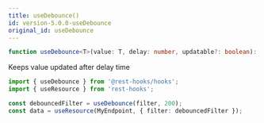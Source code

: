 ```yaml
---
title: useDebounce()
id: version-5.0.0-useDebounce
original_id: useDebounce
---
```


```typescript
function useDebounce<T>(value: T, delay: number, updatable?: boolean): T;
```

Keeps value updated after delay time


```typescript
import { useDebounce } from '@rest-hooks/hooks';
import { useResource } from 'rest-hooks';

const debouncedFilter = useDebounce(filter, 200);
const data = useResource(MyEndpoint, { filter: debouncedFilter });
```
